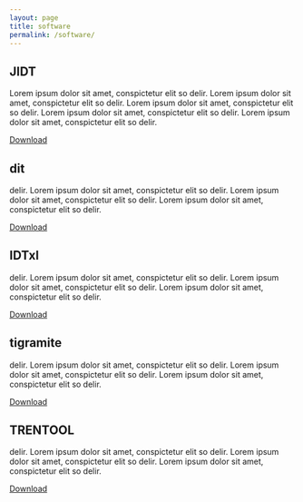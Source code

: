 ```yaml
---
layout: page
title: software
permalink: /software/
---
```


## JIDT

Lorem ipsum dolor sit amet, conspictetur elit so delir. Lorem ipsum dolor sit amet, conspictetur elit so delir. Lorem ipsum dolor sit amet, conspictetur elit so delir. Lorem ipsum dolor sit amet, conspictetur elit so delir. Lorem ipsum dolor sit amet, conspictetur elit so delir.

[Download](link)

## dit

delir. Lorem ipsum dolor sit amet, conspictetur elit so delir. Lorem ipsum dolor sit amet, conspictetur elit so delir. Lorem ipsum dolor sit amet, conspictetur elit so delir.

[Download](link)

## IDTxl

delir. Lorem ipsum dolor sit amet, conspictetur elit so delir. Lorem ipsum dolor sit amet, conspictetur elit so delir. Lorem ipsum dolor sit amet, conspictetur elit so delir.

[Download](link)

## tigramite

delir. Lorem ipsum dolor sit amet, conspictetur elit so delir. Lorem ipsum dolor sit amet, conspictetur elit so delir. Lorem ipsum dolor sit amet, conspictetur elit so delir.

[Download](link)

## TRENTOOL

delir. Lorem ipsum dolor sit amet, conspictetur elit so delir. Lorem ipsum dolor sit amet, conspictetur elit so delir. Lorem ipsum dolor sit amet, conspictetur elit so delir.

[Download](link)
